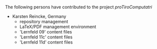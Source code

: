 <!--
% This file is part of the Open Source project 'proTiroComputatri'
% (c) 2025 Karsten Reincke (https://github.com/kreincke/proTiroComputatri)
% It is distributed under the terms of the creative commons license
% CC-BY-4.0 (= https://creativecommons.org/licenses/by/4.0/)
-->

The following persons have contributed to the project *proTiroComputatri*

* Karsten Reincke, Germany
  * repository management
  * LaTeX/PDF management environment
  * 'Lernfeld 09' content files
  * 'Lernfeld 11c' content files
  * 'Lernfeld 11d' content files
 